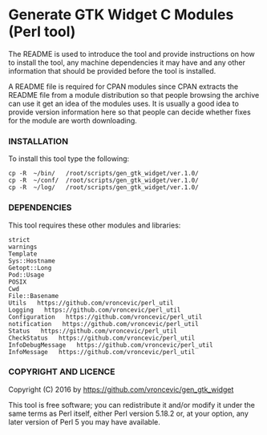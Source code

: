 # Generate GTK Widget C Modules (Perl tool)

The README is used to introduce the tool and provide instructions on
how to install the tool, any machine dependencies it may have and any
other information that should be provided before the tool is installed.

A README file is required for CPAN modules since CPAN extracts the
README file from a module distribution so that people browsing the
archive can use it get an idea of the modules uses. It is usually a
good idea to provide version information here so that people can
decide whether fixes for the module are worth downloading.

### INSTALLATION

To install this tool type the following:
```
cp -R  ~/bin/   /root/scripts/gen_gtk_widget/ver.1.0/
cp -R  ~/conf/  /root/scripts/gen_gtk_widget/ver.1.0/
cp -R  ~/log/   /root/scripts/gen_gtk_widget/ver.1.0/
```
### DEPENDENCIES

This tool requires these other modules and libraries:
```
strict
warnings
Template
Sys::Hostname
Getopt::Long
Pod::Usage
POSIX
Cwd
File::Basename
Utils   https://github.com/vroncevic/perl_util
Logging   https://github.com/vroncevic/perl_util
Configuration   https://github.com/vroncevic/perl_util
notification   https://github.com/vroncevic/perl_util
Status   https://github.com/vroncevic/perl_util
CheckStatus   https://github.com/vroncevic/perl_util
InfoDebugMessage   https://github.com/vroncevic/perl_util
InfoMessage   https://github.com/vroncevic/perl_util
```
### COPYRIGHT AND LICENCE

Copyright (C) 2016 by https://github.com/vroncevic/gen_gtk_widget

This tool is free software; you can redistribute it and/or modify
it under the same terms as Perl itself, either Perl version 5.18.2 or,
at your option, any later version of Perl 5 you may have available.


